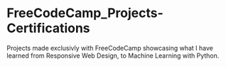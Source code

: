 # FreeCodeCamp_Projects-Certifications
Projects made exclusivly with FreeCodeCamp showcasing what I have learned from Responsive Web Design,  to Machine Learning with Python.
